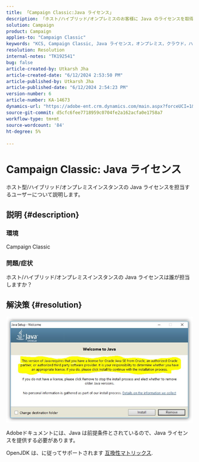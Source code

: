 ```yaml
---
title: 「Campaign Classic:Java ライセンス」
description: 「ホスト/ハイブリッド/オンプレミスのお客様に Java のライセンスを取得する方法を説明します。」
solution: Campaign
product: Campaign
applies-to: "Campaign Classic"
keywords: "KCS, Campaign Classic, Java ライセンス，オンプレミス，クラウド，ハイブリッド"
resolution: Resolution
internal-notes: "TK192541"
bug: false
article-created-by: Utkarsh Jha
article-created-date: "6/12/2024 2:53:50 PM"
article-published-by: Utkarsh Jha
article-published-date: "6/12/2024 2:54:23 PM"
version-number: 6
article-number: KA-14673
dynamics-url: "https://adobe-ent.crm.dynamics.com/main.aspx?forceUCI=1&pagetype=entityrecord&etn=knowledgearticle&id=c0785590-cb28-ef11-840a-00224808decd"
source-git-commit: d5cfc6fee7718959c0704fe2a162acfa0e1758a7
workflow-type: tm+mt
source-wordcount: '84'
ht-degree: 5%

---
```


# Campaign Classic: Java ライセンス


ホスト型/ハイブリッド/オンプレミスインスタンスの Java ライセンスを担当するユーザーについて説明します。

## 説明 {#description}


### 環境

Campaign Classic

### 問題/症状

ホスト/ハイブリッド/オンプレミスインスタンスの Java ライセンスは誰が担当しますか？


## 解決策 {#resolution}


![](assets/5ccf7221-f327-ef11-840b-6045bd0065b6.png)

Adobeドキュメントには、Java は前提条件とされているので、Java ライセンスを提供する必要があります。

OpenJDK は、に従ってサポートされます [互換性マトリックス](https://experienceleague.adobe.com/docs/campaign-classic/using/release-notes/compatibility-matrix.html).
